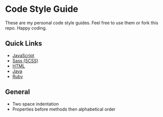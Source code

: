 # Code Style Guide

These are my personal code style guides. Feel free to use them or fork this repo. Happy coding.

## Quick Links

* [JavaScript](js.md)
* [Sass (SCSS)](scss.md)
* [HTML](html.md)
* [Java](java.md)
* [Ruby](ruby.md)

## General

* Two space indentation
* Properties before methods then alphabetical order